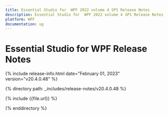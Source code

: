 ```yaml
---
title: Essential Studio for  WPF 2022 volume 4 SP1 Release Notes  
description: Essential Studio for  WPF 2022 volume 4 SP1 Release Notes  
platform: WPF
documentation: ug
---
```


# Essential Studio for  WPF  Release Notes  

{% include release-info.html date="February 01, 2023"  version="v20.4.0.48" %} 

{% directory path: _includes/release-notes/v20.4.0.48 %}

{% include {{file.url}} %}

{% enddirectory %}


